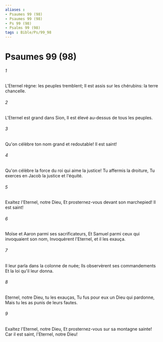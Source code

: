 ```yaml
---
aliases : 
- Psaumes 99 (98)
- Psaumes 99 (98)
- Ps 99 (98)
- Psalms 99 (98)
tags : Bible/Ps/99_98
---
```


# Psaumes 99 (98)

###### 1
L'Eternel règne: les peuples tremblent; Il est assis sur les chérubins: la terre chancelle.
###### 2
L'Eternel est grand dans Sion, Il est élevé au-dessus de tous les peuples.
###### 3
Qu'on célèbre ton nom grand et redoutable! Il est saint!
###### 4
Qu'on célèbre la force du roi qui aime la justice! Tu affermis la droiture, Tu exerces en Jacob la justice et l'équité.
###### 5
Exaltez l'Eternel, notre Dieu, Et prosternez-vous devant son marchepied! Il est saint!
###### 6
Moïse et Aaron parmi ses sacrificateurs, Et Samuel parmi ceux qui invoquaient son nom, Invoquèrent l'Eternel, et il les exauça.
###### 7
Il leur parla dans la colonne de nuée; Ils observèrent ses commandements Et la loi qu'il leur donna.
###### 8
Eternel, notre Dieu, tu les exauças, Tu fus pour eux un Dieu qui pardonne, Mais tu les as punis de leurs fautes.
###### 9
Exaltez l'Eternel, notre Dieu, Et prosternez-vous sur sa montagne sainte! Car il est saint, l'Eternel, notre Dieu!
